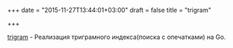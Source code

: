 +++
date = "2015-11-27T13:44:01+03:00"
draft = false
title = "trigram"

+++

<p><a href="https://github.com/kkdai/trigram">trigram</a>&nbsp;- Реализация триграмного индекса(поиска с опечатками) на Go.</p>

